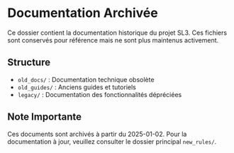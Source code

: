 # Documentation Archivée

Ce dossier contient la documentation historique du projet SL3. Ces fichiers sont conservés pour référence mais ne sont plus maintenus activement.

## Structure

- `old_docs/` : Documentation technique obsolète
- `old_guides/` : Anciens guides et tutoriels
- `legacy/` : Documentation des fonctionnalités dépréciées

## Note Importante

Ces documents sont archivés à partir du 2025-01-02. Pour la documentation à jour, veuillez consulter le dossier principal `new_rules/`.
